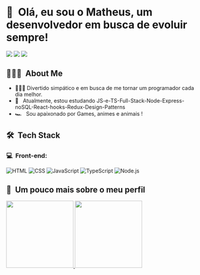 <h1>👋 &nbsp;Olá, eu sou o Matheus, um desenvolvedor em busca de evoluir sempre!</h1>

  <a href="https://www.instagram.com/mts.flow/" target="_blank"><img src="https://img.shields.io/badge/-Instagram-%23E4405F?style=for-the-badge&logo=instagram&logoColor=white" target="_blank"></a>
  <a href = "mailto:matheus.cosiello@gmail.com"><img src="https://img.shields.io/badge/-Gmail-%23333?style=for-the-badge&logo=gmail&logoColor=white" target="_blank"></a>
  <a href="https://www.linkedin.com/in/matheus-cosiello-4b2aa6213/" target="_blank"><img src="https://img.shields.io/badge/-LinkedIn-%230077B5?style=for-the-badge&logo=linkedin&logoColor=white" target="_blank"></a> 
  
 
<h2> 👨🏻‍💻 &nbsp;About Me </h2>

- 👨🏻‍💻 Divertido simpático e em busca de me tornar um programador cada dia melhor.
- 🚀 &nbsp; Atualmente, estou estudando JS-e-TS-Full-Stack-Node-Express-noSQL-React-hooks-Redux-Design-Patterns
- 🏎 &nbsp; Sou apaixonado por Games, animes e animais !
  
##

<h2> 🛠 &nbsp;Tech Stack</h2>
<h3>💻 &nbsp;Front-end:</h3>

![HTML](https://img.shields.io/badge/-HTML-333333?style=flat&logo=HTML5)
![CSS](https://img.shields.io/badge/-CSS-333333?style=flat&logo=CSS3&logoColor=1572B6)
![JavaScript](https://img.shields.io/badge/-JavaScript-333333?style=flat&logo=javascript)
![TypeScript](https://img.shields.io/badge/-TypeScript-333333?style=flat&logo=typescript&logoColor=2D79C7)
![Node.js](https://img.shields.io/badge/-Node.js-333333?style=flat&logo=node.js)

##

<h2>🚀 &nbsp;Um pouco mais sobre o meu perfil</h2>

  <a href="https://github.com/MatheusCosiello">
  <img height="180em" src="https://github-readme-stats.vercel.app/api?username=MatheusCosiello&show_icons=true&theme=dracula&include_all_commits=true&count_private=true"/>
  <img height="180em" src="https://github-readme-stats.vercel.app/api/top-langs/?username=MatheusCosiello&layout=compact&langs_count=7&theme=dracula"/>
  
